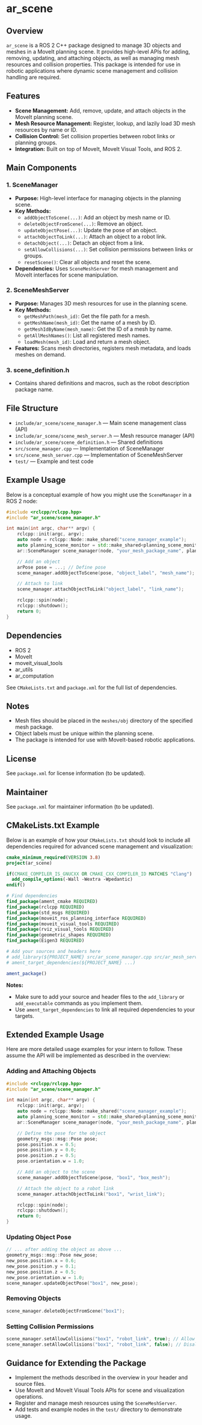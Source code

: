 # ar_scene

## Overview

`ar_scene` is a ROS 2 C++ package designed to manage 3D objects and meshes in a MoveIt planning scene. It provides high-level APIs for adding, removing, updating, and attaching objects, as well as managing mesh resources and collision properties. This package is intended for use in robotic applications where dynamic scene management and collision handling are required.

## Features
- **Scene Management:** Add, remove, update, and attach objects in the MoveIt planning scene.
- **Mesh Resource Management:** Register, lookup, and lazily load 3D mesh resources by name or ID.
- **Collision Control:** Set collision properties between robot links or planning groups.
- **Integration:** Built on top of MoveIt, MoveIt Visual Tools, and ROS 2.

## Main Components

### 1. SceneManager
- **Purpose:** High-level interface for managing objects in the planning scene.
- **Key Methods:**
  - `addObjectToScene(...)`: Add an object by mesh name or ID.
  - `deleteObjectFromScene(...)`: Remove an object.
  - `updateObjectPose(...)`: Update the pose of an object.
  - `attachObjectToLink(...)`: Attach an object to a robot link.
  - `detachObject(...)`: Detach an object from a link.
  - `setAllowCollisions(...)`: Set collision permissions between links or groups.
  - `resetScene()`: Clear all objects and reset the scene.
- **Dependencies:** Uses `SceneMeshServer` for mesh management and MoveIt interfaces for scene manipulation.

### 2. SceneMeshServer
- **Purpose:** Manages 3D mesh resources for use in the planning scene.
- **Key Methods:**
  - `getMeshPath(mesh_id)`: Get the file path for a mesh.
  - `getMeshName(mesh_id)`: Get the name of a mesh by ID.
  - `getMeshIdByName(mesh_name)`: Get the ID of a mesh by name.
  - `getAllMeshNames()`: List all registered mesh names.
  - `loadMesh(mesh_id)`: Load and return a mesh object.
- **Features:** Scans mesh directories, registers mesh metadata, and loads meshes on demand.

### 3. scene_definition.h
- Contains shared definitions and macros, such as the robot description package name.

## File Structure
- `include/ar_scene/scene_manager.h` — Main scene management class (API)
- `include/ar_scene/scene_mesh_server.h` — Mesh resource manager (API)
- `include/ar_scene/scene_definition.h` — Shared definitions
- `src/scene_manager.cpp` — Implementation of SceneManager
- `src/scene_mesh_server.cpp` — Implementation of SceneMeshServer
- `test/` — Example and test code

## Example Usage

Below is a conceptual example of how you might use the `SceneManager` in a ROS 2 node:

```cpp
#include <rclcpp/rclcpp.hpp>
#include "ar_scene/scene_manager.h"

int main(int argc, char** argv) {
    rclcpp::init(argc, argv);
    auto node = rclcpp::Node::make_shared("scene_manager_example");
    auto planning_scene_monitor = std::make_shared<planning_scene_monitor::PlanningSceneMonitor>(...); // Initialize as needed
    ar::SceneManager scene_manager(node, "your_mesh_package_name", planning_scene_monitor);

    // Add an object
    arPose pose = ...; // Define pose
    scene_manager.addObjectToScene(pose, "object_label", "mesh_name");

    // Attach to link
    scene_manager.attachObjectToLink("object_label", "link_name");

    rclcpp::spin(node);
    rclcpp::shutdown();
    return 0;
}
```

## Dependencies
- ROS 2
- MoveIt
- moveit_visual_tools
- ar_utils
- ar_computation

See `CMakeLists.txt` and `package.xml` for the full list of dependencies.

## Notes
- Mesh files should be placed in the `meshes/obj` directory of the specified mesh package.
- Object labels must be unique within the planning scene.
- The package is intended for use with MoveIt-based robotic applications.

## License
See `package.xml` for license information (to be updated).

## Maintainer
See `package.xml` for maintainer information (to be updated).

## CMakeLists.txt Example

Below is an example of how your `CMakeLists.txt` should look to include all dependencies required for advanced scene management and visualization:

```cmake
cmake_minimum_required(VERSION 3.8)
project(ar_scene)

if(CMAKE_COMPILER_IS_GNUCXX OR CMAKE_CXX_COMPILER_ID MATCHES "Clang")
  add_compile_options(-Wall -Wextra -Wpedantic)
endif()

# Find dependencies
find_package(ament_cmake REQUIRED)
find_package(rclcpp REQUIRED)
find_package(std_msgs REQUIRED)
find_package(moveit_ros_planning_interface REQUIRED)
find_package(moveit_visual_tools REQUIRED)
find_package(rviz_visual_tools REQUIRED)
find_package(geometric_shapes REQUIRED)
find_package(Eigen3 REQUIRED)

# Add your sources and headers here
# add_library(${PROJECT_NAME} src/ar_scene_manager.cpp src/ar_mesh_server.cpp)
# ament_target_dependencies(${PROJECT_NAME} ...)

ament_package()
```

**Notes:**
- Make sure to add your source and header files to the `add_library` or `add_executable` commands as you implement them.
- Use `ament_target_dependencies` to link all required dependencies to your targets.

## Extended Example Usage

Here are more detailed usage examples for your intern to follow. These assume the API will be implemented as described in the overview:

### Adding and Attaching Objects

```cpp
#include <rclcpp/rclcpp.hpp>
#include "ar_scene/scene_manager.h"

int main(int argc, char** argv) {
    rclcpp::init(argc, argv);
    auto node = rclcpp::Node::make_shared("scene_manager_example");
    auto planning_scene_monitor = std::make_shared<planning_scene_monitor::PlanningSceneMonitor>("robot_description");
    ar::SceneManager scene_manager(node, "your_mesh_package_name", planning_scene_monitor);

    // Define the pose for the object
    geometry_msgs::msg::Pose pose;
    pose.position.x = 0.5;
    pose.position.y = 0.0;
    pose.position.z = 0.5;
    pose.orientation.w = 1.0;

    // Add an object to the scene
    scene_manager.addObjectToScene(pose, "box1", "box_mesh");

    // Attach the object to a robot link
    scene_manager.attachObjectToLink("box1", "wrist_link");

    rclcpp::spin(node);
    rclcpp::shutdown();
    return 0;
}
```

### Updating Object Pose

```cpp
// ... after adding the object as above ...
geometry_msgs::msg::Pose new_pose;
new_pose.position.x = 0.6;
new_pose.position.y = 0.1;
new_pose.position.z = 0.5;
new_pose.orientation.w = 1.0;
scene_manager.updateObjectPose("box1", new_pose);
```

### Removing Objects

```cpp
scene_manager.deleteObjectFromScene("box1");
```

### Setting Collision Permissions

```cpp
scene_manager.setAllowCollisions("box1", "robot_link", true); // Allow collision
scene_manager.setAllowCollisions("box1", "robot_link", false); // Disallow collision
```

## Guidance for Extending the Package
- Implement the methods described in the overview in your header and source files.
- Use MoveIt and MoveIt Visual Tools APIs for scene and visualization operations.
- Register and manage mesh resources using the `SceneMeshServer`.
- Add tests and example nodes in the `test/` directory to demonstrate usage.